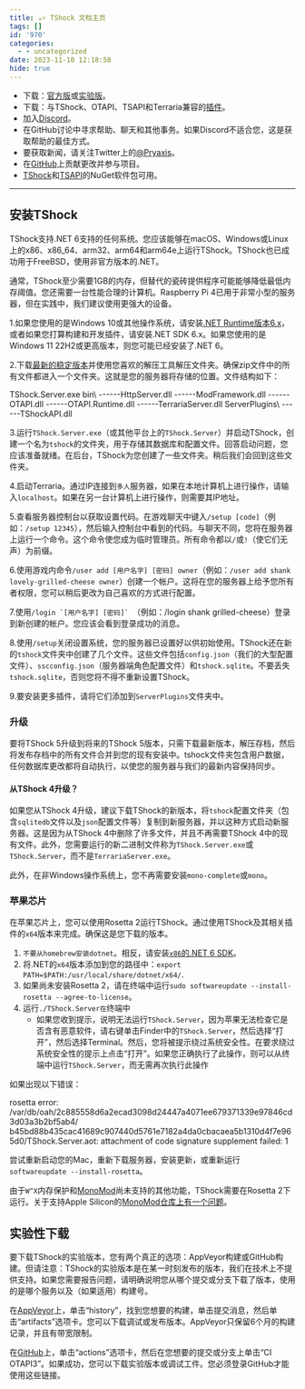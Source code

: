 ```yaml
---
title: ☕️⚡️ TShock 文档主页
tags: []
id: '970'
categories:
  - - uncategorized
date: 2023-11-10 12:18:58
hide: true
---
```


*   下载：[官方版](https://github.com/TShock/TShock/releases)或[实验版](https://ikebukuro.tshock.co/#/?id=experimental-downloads)。
*   下载：与TShock、OTAPI、TSAPI和Terraria兼容的[插件](https://github.com/topics/tshock-plugin)。
*   加入[Discord](https://discord.gg/Cav9nYX)。
*   在GitHub讨论中寻求帮助、聊天和其他事务。如果Discord不适合您，这是获取帮助的最佳方式。
*   要获取新闻，请关注Twitter上的[@Pryaxis](https://twitter.com/Pryaxis)。
*   在[GitHub](https://github.com/Pryaxis/TShock)上贡献更改并参与项目。
*   [TShock](https://www.nuget.org/packages/TShock/)和[TSAPI](https://www.nuget.org/packages/TSAPI/)的NuGet软件包可用。

* * *

## 安装TShock

TShock支持.NET 6支持的任何系统。您应该能够在macOS、Windows或Linux上的x86、x86\_64、arm32、arm64和arm64e上运行TShock。TShock也已成功用于FreeBSD，使用非官方版本的.NET。

通常，TShock至少需要1GB的内存，但替代的瓷砖提供程序可能能够降低最低内存阈值。您还需要一台性能合理的计算机。Raspberry Pi 4已用于非常小型的服务器，但在实践中，我们建议使用更强大的设备。

1.如果您使用的是Windows 10或其他操作系统，请安装[.NET Runtime版本6.x](https://dotnet.microsoft.com/en-us/download/dotnet/6.0)，或者如果您打算构建和开发插件，请安装.NET SDK 6.x。如果您使用的是Windows 11 22H2或更高版本，则您可能已经安装了.NET 6。

2.下载[最新的稳定版本](https://github.com/TShock/TShock/releases)并使用您喜欢的解压工具解压文件夹。确保zip文件中的所有文件都进入一个文件夹。这就是您的服务器将存储的位置。文件结构如下：

TShock.Server.exe 
bin\\ 
------HttpServer.dll 
------ModFramework.dll 
------OTAPI.dll 
------OTAPI.Runtime.dll 
------TerrariaServer.dll 
ServerPlugins\\ 
------TShockAPI.dll

3.运行`TShock.Server.exe`（或其他平台上的`TShock.Server`）并启动TShock，创建一个名为`tshock`的文件夹，用于存储其数据库和配置文件。回答启动问题，您应该准备就绪。在后台，TShock为您创建了一些文件夹。稍后我们会回到这些文件夹。

4.启动Terraria。通过IP连接到`多人`服务器，如果在本地计算机上进行操作，请输入`localhost`。如果在另一台计算机上进行操作，则需要其IP地址。

5.查看服务器控制台以获取设置代码。在游戏聊天中键入`/setup [code]`（例如：`/setup 12345`），然后输入控制台中看到的代码。与聊天不同，您将在服务器上运行一个命令。这个命令使您成为临时管理员。所有命令都以`/`或`!`（使它们无声）为前缀。

6.使用游戏内命令`/user add [用户名字] [密码] owner`（例如：`/user add shank lovely-grilled-cheese owner`）创建一个帐户。这将在您的服务器上给予您所有者权限，您可以稍后更改为自己喜欢的方式进行配置。

7.使用``/login `[用户名字] [密码]` ``（例如：/login shank grilled-cheese）登录到新创建的帐户。您应该会看到登录成功的消息。

8.使用`/setup`关闭设置系统，您的服务器已设置好以供初始使用。TShock还在新的`tshock`文件夹中创建了几个文件。这些文件包括`config.json`（我们的大型配置文件）、`sscconfig.json`（服务器端角色配置文件）和`tshock.sqlite`。不要丢失`tshock.sqlite`，否则您将不得不重新设置TShock。

9.要安装更多插件，请将它们添加到`ServerPlugins`文件夹中。

### 升级

要将TShock 5升级到将来的TShock 5版本，只需下载最新版本，解压存档，然后将发布存档中的所有文件合并到您的现有安装中。tshock文件夹包含用户数据，任何数据库更改都将自动执行，以使您的服务器与我们的最新内容保持同步。

#### 从TShock 4升级？

如果您从TShock 4升级，建议下载TShock的新版本，将`tshock`配置文件夹（包含`sqlitedb`文件以及`json`配置文件等）复制到新服务器，并以这种方式启动新服务器。这是因为从TShock 4中删除了许多文件，并且不再需要TShock 4中的现有文件。此外，您需要运行的新二进制文件称为`TShock.Server.exe`或`TShock.Server`，而不是`TerrariaServer.exe`。

此外，在非Windows操作系统上，您不再需要安装`mono-complete`或`mono`。

### 苹果芯片

在苹果芯片上，您可以使用Rosetta 2运行TShock。通过使用TShock及其相关插件的`x64`版本来完成。确保这是您下载的版本。

1.  `不要从homebrew安装dotnet`。相反，请安装[`x86`的.NET 6 SDK](https://dotnet.microsoft.com/en-us/download)。
2.  将.NET的`x64`版本添加到您的路径中：`export PATH=$PATH:/usr/local/share/dotnet/x64/`.
3.  如果尚未安装Rosetta 2，请在终端中运行`sudo softwareupdate --install-rosetta --agree-to-license`。
4.  运行`./TShock.Server在`终端中
    *   如果您收到提示，说明无法运行`TShock.Server`，因为苹果无法检查它是否含有恶意软件，请右键单击Finder中的`TShock.Server`，然后选择“打开”，然后选择Terminal。然后，您将被提示绕过系统安全性。在要求绕过系统安全性的提示上点击“打开”。如果您正确执行了此操作，则可以从终端中运行`TShock.Server`，而无需再次执行此操作

如果出现以下错误：

rosetta error: /var/db/oah/2c885558d6a2ecad3098d24447a4071ee679371339e97846cd3d03a3b2bf5ab4/
b45bd88b435cac41689c907440d5761e7182a4da0cbacaea5b1310d4f7e965d0/TShock.Server.aot:
attachment of code signature supplement failed: 1

尝试重新启动您的Mac，重新下载服务器，安装更新，或重新运行`softwareupdate --install-rosetta`。

由于`W^X`内存保护和[MonoMod](https://github.com/MonoMod/MonoMod)尚未支持的其他功能，TShock需要在Rosetta 2下运行。关于支持Apple Silicon的[MonoMod仓库上有一个问题](https://github.com/MonoMod/MonoMod/issues/90)。

## 实验性下载

要下载TShock的实验版本，您有两个真正的选项：AppVeyor构建或GitHub构建。但请注意：TShock的实验版本是在某一时刻发布的版本，我们在技术上不提供支持。如果您需要报告问题，请明确说明您从哪个提交或分支下载了版本，使用的是哪个服务以及（如果适用）构建号。

在[AppVeyor](https://ci.appveyor.com/project/hakusaro/tshock/)上，单击“history”，找到您想要的构建，单击提交消息，然后单击“artifacts”选项卡。您可以下载调试或发布版本。AppVeyor只保留6个月的构建记录，并且有带宽限制。

在[GitHub](https://github.com/Pryaxis/TShock/)上，单击“actions”选项卡，然后在您想要的提交或分支上单击“CI OTAPI3”。如果成功，您可以下载实验版本或调试工件。您必须登录GitHub才能使用这些链接。